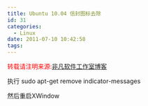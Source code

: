 ```yaml
---
title: Ubuntu 10.04 信封图标去除
id: 31
categories:
  - Linux
date: 2011-07-10 10:42:58
tags:
---
```


<span style="color: #ff0000;">转载请注明来源:</span>[非凡软件工作室博客](../ "非凡软件工作室博客")

执行
sudo apt-get remove indicator-messages

然后重启XWindow